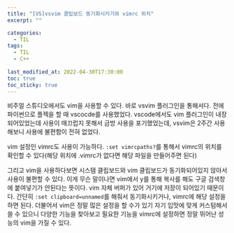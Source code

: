 ```yaml
---
title: "[VS]vsvim 클립보드 동기화시키기와 vimrc 위치"
excerpt: ""

categories:
  - TIL
tags:
  - TIL
  - C++
 
last_modified_at: 2022-04-30T17:30:00
toc: true
toc_sticky: true
---
```


비주얼 스튜디오에서도 vim을 사용할 수 있다. 바로 vsvim 플러그인을 통해서다. 전에 파이썬으로 플젝을 할 때 vscocde를 사용했었다. vscode에서도 vim 플러그인이 내장되어있었는데 사용이 매끄럽지 못해서 금방 사용을 포기했었는데, vsvim은 2주간 사용해보니 사용에 불편함이 전혀 없었다. 

vim 설정인 vimrc도 사용이 가능하다. `:set vimrcpaths?`를 통해서 vimrc의 위치를 확인할 수 있다(해당 위치에 .vimrc가 없다면 해당 파일을 만들어주면 된다) 

그리고 vim을 사용하다보면 시스템 클립보드와 vim 클립보드가 동기화되어있지 않아서 사용이 불편할 수 있다. 이게 무슨 말이나면 vim에서 y를 통해 복사를 해도 구글 검색창에 붙여넣기가 안된다는 뜻이다. vim 자체 버퍼가 있어 거기에 저장이 되어있기 때문이다. 간단히  `:set clipboard=unnamed`를 해줘서 동기화시키거나, vimrc에 해당 설정을 하면 된다. 더불어서 vim은 정말 많은 설정을 할 수가 있기 자기 입맛에 맞게 커스텀해서 쓸 수 있으니 다양한 기능을 찾아보고 필요한 기능을 vimrc에 설정하면 정말 뛰어난 성능의 vim을 가질 수 있다.

